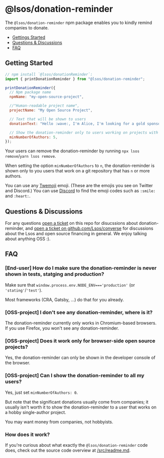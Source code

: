 # @lsos/donation-reminder

The `@lsos/donation-reminder` npm package enables you to kindly remind companies to donate.

- [Gettings Started](#getting-started)
- [Questions & Discussions](#questions-discussions)
- [FAQ](#faq)


## Getting Started

~~~js
// npm install `@lsos/donationReminder`:
import { printDonationReminder } from "@lsos/donation-reminder";

printDonationReminder({
  // Npm package name
  npmName: "my-open-source-project",

  //"Human-readable project name",
  projectName: "My Open Source Project",

  // Text that will be shown to users
  donationText: "Hello :wave:, I'm Alice, I'm looking for a gold sponsor, thanks :heart:",

  // Show the donation-reminder only to users working on projects with >=5 authors
  minNumberOfAuthors: 5,
});
~~~

Your users can remove the donation-reminder by running `npx lsos remove`/`yarn lsos remove`.

When setting the option `minNumberOfAuthors` to `n`,
the donation-reminder is shown only to you users that work on a git repository that has `n` or more authors.

You can use any [Twemoji](https://github.com/twitter/twemoji) emoji.
(These are the emojis you see on Twitter and Discord.)
You can use [Discord](https://discord.com/) to find the emoji codes such as `:smile:` and `:heart:`.


## Questions & Discussions

For any questions
[open a ticket](https://github.com/Lsos/donation-reminder/issues/new)
on this repo for disucssions about donation-reminder,
and
[open a ticket on github.com/Lsos/converse](https://github.com/Lsos/converse/issues/new)
for discussions about the Lsos and open source financing in general.
We enjoy talking about anything OSS :).


## FAQ

### [End-user] How do I make sure the donation-reminder is never shown in tests, statging and production?

Make sure that `window.process.env.NODE_ENV==='production'` (or `'stating'`/`'test'`).

Most frameworks (CRA, Gatsby, ...) do that for you already.

### [OSS-project] I don't see any donation-reminder, where is it?

The donation-reminder currently only works in Chromium-based browsers.
If you use Firefox, you won't see any donation-reminder.

### [OSS-project] Does it work only for browser-side open source projects?

Yes, the donation-reminder can only be shown in the developer console of the browser.

### [OSS-project] Can I show the donation-reminder to all my users?

Yes, just set `minNumberOfAuthors: 0`.

But note that the significant donations usually come from companies; it usually isn't worth it to show the donation-reminder to a user that works on a hobby single-author project.

You may want money from companies, not hobbyists.

### How does it work?

If you're curious about what exactly the `@lsos/donation-reminder` code does, check out the source code overview at [/src/readme.md](/src/).
